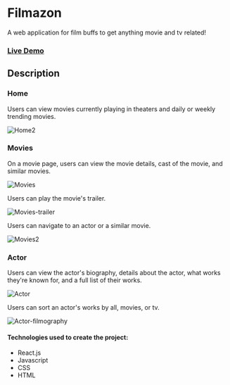# Filmazon
A web application for film buffs to get anything movie and tv related!

### [Live Demo](https://filmazon-tn.netlify.app/)

## Description

### Home
Users can view movies currently playing in theaters and daily or weekly trending movies.

![Home2](https://user-images.githubusercontent.com/42354863/193942420-4ab35757-f822-4150-9fdf-b930c0b00398.gif)

### Movies
On a movie page, users can view the movie details, cast of the movie, and similar movies.

![Movies](https://user-images.githubusercontent.com/42354863/193944109-f0186ca5-9e9c-4e95-9977-c34d924b154c.gif)

Users can play the movie's trailer.

![Movies-trailer](https://user-images.githubusercontent.com/42354863/193944542-a5d7b8d0-5c87-4ad1-a262-d58db090629c.gif)

Users can navigate to an actor or a similar movie.

![Movies2](https://user-images.githubusercontent.com/42354863/193944830-415dd4c8-2bbd-480d-8c1b-417c91e0f82a.gif)

### Actor
Users can view the actor's biography, details about the actor, what works they're known for, and a full list of their works.

![Actor](https://user-images.githubusercontent.com/42354863/193945873-f2eaad9e-8514-48ba-8ef8-614ed2162c23.gif)

Users can sort an actor's works by all, movies, or tv.

![Actor-filmography](https://user-images.githubusercontent.com/42354863/193946054-a6aa55e5-dd37-4422-bd8d-508c94fb6ed9.gif)


#### Technologies used to create the project:
* React.js
* Javascript
* CSS
* HTML
